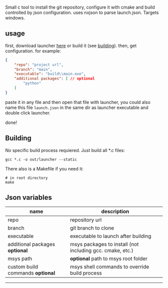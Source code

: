 Small c tool to install the git repository, configure it with cmake and build controlled by json configuration. uses nxjson to parse launch.json. Targets windows.

## usage
first, download launcher [here](github.com/NikitaWeW/launcher/releases/latest) or build it (see [building](#building)).
then, get configuration. for example:
``` json
{
    "repo": "project url",
    "branch": "main",
    "executable": "build\\main.exe",
    "additional packages": [ // optional
        "python"
    ]
}
```

paste it in any file and then open that file with launcher, you could also name this file `launch.json` in the same dir as launcher executable and double click launcher. 

done!

## Building
No specific build process requiered. Just build all *.c files:
``` shell
gcc *.c -o out/launcher --static
```
There also is a Makefile if you need it:
``` shell
# in root directory
make
```

## Json variables
| name | description |
| --- | --- |
| repo | repository url|
| branch | git branch to clone |
| executable | executable to launch after building |
| additional packages **optional** | msys packages to install (not including gcc. cmake, etc.) |
| msys path | **optional** path to msys root folder |
| custom build commands **optional** | msys shell commands to override build process |
---
